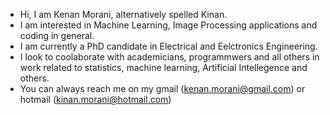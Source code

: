 - Hi, I am Kenan Morani, alternatively spelled Kinan.
- I am interested in Machine Learning, Image Processing applications and coding in general.
- I am currently a PhD candidate in Electrical and Eelctronics Engineering.
- I look to coolaborate with academicians, programmwers and all others in work related to statistics, machine learning, Artificial Intellegence and others.
- You can always reach me on my gmail (kenan.morani@gmail.com) or hotmail (kinan.morani@hotmail.com)
